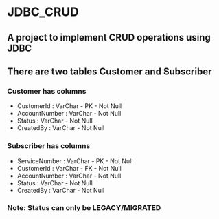 # JDBC_CRUD

## A project to implement CRUD operations using JDBC

## There are two tables Customer and Subscriber
### Customer has columns
- CustomerId : VarChar - PK - Not Null
- AccountNumber : VarChar - Not Null
- Status : VarChar - Not Null
- CreatedBy : VarChar - Not Null

### Subscriber has columns
- ServiceNumber : VarChar - PK - Not Null
- CustomerId : VarChar - FK - Not Null
- AccountNumber : VarChar - Not Null
- Status : VarChar - Not Null
- CreatedBy : VarChar - Not Null

### **Note: Status can only be LEGACY/MIGRATED**

